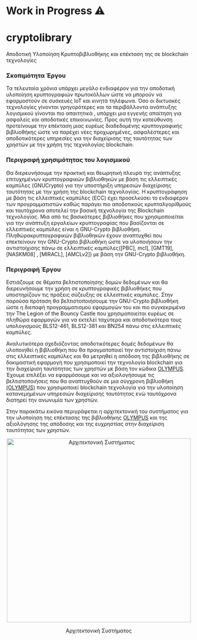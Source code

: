 # Work in Progress :warning:

# cryptolibrary
Αποδοτική Υλοποίηση Κρυπτοβιβλιοθήκης και επέκταση της σε blockchain  τεχνολογίες

### Σκοπιμότητα Έργου

Τα τελευταία χρόνια υπάρχει μεγάλο ενδιαφέρον για την αποδοτική υλοποίηση κρυπτογραφιών πρωτοκόλλων ώστε να μπορούν να εφαρμοστούν σε συσκευές IoT και κινητά τηλέφωνα. 
Όσο οι δικτυακές τεχνολογίες γίνονται γρηγορότερες και τα περιβάλλοντα ανάπτυξης λογισμικού γίνονται πιο απαιτητικά , υπάρχει μια εγγενής απαίτηση για ασφαλείς και αποδοτικές επικοινωνίες. Προς αυτή την κατεύθυνση προτείνουμε την επέκταση μιας ευρέως διαδεδομένης κρυπτογραφικής βιβλιοθήκης ώστε να παρέχει νέες προχωρημένες, ασφαλέστερες και αποδοτικότερες υπηρεσίες για την διαχείρισης της ταυτότητας των χρηστών με την χρήση της τεχνολογίας blockchain. 

### Περιγραφή χρησιμότητας του λογισμικού 

Θα διερευνήσουμε την πρακτική και θεωρητική πλευρά της ανάπτυξης επιτυχημένων κρυπτογραφικών βιβλιοθηκών με βάση τις ελλειπτικές καμπύλες (GNUCrypto) για την υποστήριξη υπηρεσιών διαχείρισης ταυτότητας με την χρήση της blockchain τεχνολογίας. Η κρυπτογράφηση με βάση τις ελλειπτικές καμπύλες (ECC) έχει προσελκύσει το ενδιαφέρον των προγραμματιστών καθώς παράγει πιο αποδοτικούς κρυπταλγορίθμούς και ταυτόχρονα αποτελεί την βασική τεχνολογία της Blockchain τεχνολογίας. 
Μια από τις βασικότερες βιβλιοθήκες που χρησιμοποιείται για την ανάπτυξη εργαλείων κρυπτογραφίας που βασίζονται σε ελλειπτικές καμπύλες είναι η GNU-Crypto βιβλιοθήκη. Πληθώρακρυπτογραφικών βιβλιοθηκών έχουν αναπτυχθεί που επεκτείνουν την GNU-Crypto βιβλιοθήκη ώστε να υλοποιήσουν την αντιστοίχισης πάνω σε ελλειπτικές καμπύλες([PBC], mcl], [GMT19], [NASKM08] , [MIRACL], [AMCLv2]) με βάση την GNU-Crypto βιβλιοθήκη.

### Περιγραφή Έργου 
Εστιάζουμε σε θέματα βελτιστοποίησης δομών δεδομένων και θα διερευνήσουμε την χρήση σε κρυπτογραφικές βιβλιοθήκες που υποστηρίζουν τις πράξεις σύζευξης σε ελλειπτικές καμπύλες. Στην παρούσα πρόταση θα βελτιστοποιήσουμε την GNU-Crypto βιβλιοθήκη ώστε η διεπαφή προγραμματισμού εφαρμογών του και πιο συγκεκριμένα την The Legion of the Bouncy Castle που χρησιμοποιείται ευρέως σε πληθώρα εφαρμογών για να εκτελεί ταχύτερα και αποδοτικότερα τους υπολογισμούς BLS12-461, BLS12-381 και BN254 πάνω στις ελλειπτικές καμπύλες. 

Αναλυτικότερα σχεδιάζοντας αποδοτικότερες δομές δεδομένων θα υλοποιηθεί η βιβλιοθήκη που θα πραγματοποιεί την αντιστοίχιση πάνω στις ελλειπτικές καμπύλες και θα μετρηθεί η απόδοση της βιβλιοθήκης σε δοκιμαστική εφαρμογή που χρησιμοποιεί την τεχνολογία blockchain για την διαχείριση ταυτότητας των χρηστών με βάση τον κώδικα [OLYMPUS](https://olympus-idp.readthedocs.io/en/latest/introduction.html).
Έχουμε επιλέξει να εφαρμόσουμε και να αξιολογήσουμε τις βελτιστοποιήσεις που θα αναπτυχθούν σε μια σύγχρονη βιβλιοθήκη [(OLYMPUS)](https://olympus-idp.readthedocs.io/en/latest/introduction.html) που χρησιμοποιεί blockchain τεχνολογία για την υλοποίηση κατανεμημένων υπηρεσιών διαχείρισης ταυτότητας ενώ ταυτόχρονα διατηρεί την ανωνυμία των χρηστών. 

Στην παρακάτω εικόνα περιγράφεται η αρχιτεκτονική του συστήματος για την υλοποίηση της επέκτασης της βιβλιοθήκης [OLYMPUS](https://olympus-idp.readthedocs.io/en/latest/introduction.html) και της αξιολόγησης της απόδοσης και της ευχρηστίας στην διαχείριση ταυτότητας των χρηστών.

<div align="center">
<img width="500" alt="Αρχιτεκτονική Συστήματος" src="https://github.com/eellak/cryptolibrary/assets/72886828/f56224df-d122-40af-ac7d-e29b9f69b4a8">
<p>Αρχιτεκτονική Συστήματος</p>
</div>
